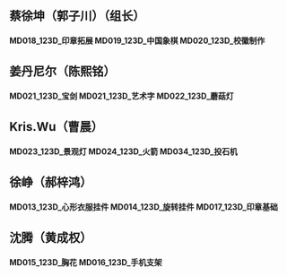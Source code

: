 ## 蔡徐坤（郭子川）（组长）
####  MD018_123D_印章拓展  MD019_123D_中国象棋  MD020_123D_校徽制作
## 姜丹尼尔（陈熙铭） 
#### MD021_123D_宝剑 MD021_123D_艺术字 MD022_123D_蘑菇灯
## Kris.Wu（曹晨）
#### MD023_123D_景观灯 MD024_123D_火箭 MD034_123D_投石机
## 徐峥（郝梓鸿） 
#### MD013_123D_心形衣服挂件 MD014_123D_旋转挂件 MD017_123D_印章基础
## 沈腾（黄成权）
#### MD015_123D_胸花 MD016_123D_手机支架 
